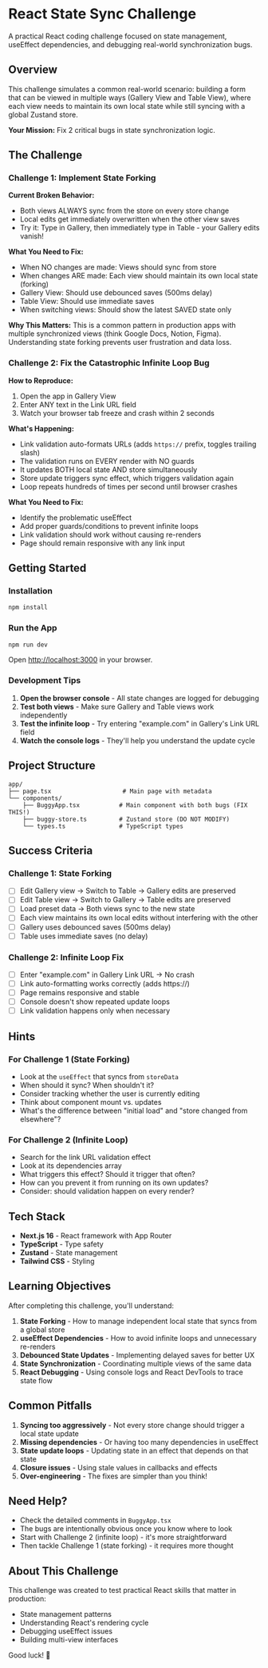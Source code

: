 # React State Sync Challenge

A practical React coding challenge focused on state management, useEffect dependencies, and debugging real-world synchronization bugs.

## Overview

This challenge simulates a common real-world scenario: building a form that can be viewed in multiple ways (Gallery View and Table View), where each view needs to maintain its own local state while still syncing with a global Zustand store.

**Your Mission:** Fix 2 critical bugs in state synchronization logic.

## The Challenge

### Challenge 1: Implement State Forking

**Current Broken Behavior:**
- Both views ALWAYS sync from the store on every store change
- Local edits get immediately overwritten when the other view saves
- Try it: Type in Gallery, then immediately type in Table - your Gallery edits vanish!

**What You Need to Fix:**
- When NO changes are made: Views should sync from store
- When changes ARE made: Each view should maintain its own local state (forking)
- Gallery View: Should use debounced saves (500ms delay)
- Table View: Should use immediate saves
- When switching views: Should show the latest SAVED state only

**Why This Matters:** This is a common pattern in production apps with multiple synchronized views (think Google Docs, Notion, Figma). Understanding state forking prevents user frustration and data loss.

### Challenge 2: Fix the Catastrophic Infinite Loop Bug

**How to Reproduce:**
1. Open the app in Gallery View
2. Enter ANY text in the Link URL field
3. Watch your browser tab freeze and crash within 2 seconds

**What's Happening:**
- Link validation auto-formats URLs (adds `https://` prefix, toggles trailing slash)
- The validation runs on EVERY render with NO guards
- It updates BOTH local state AND store simultaneously
- Store update triggers sync effect, which triggers validation again
- Loop repeats hundreds of times per second until browser crashes

**What You Need to Fix:**
- Identify the problematic useEffect
- Add proper guards/conditions to prevent infinite loops
- Link validation should work without causing re-renders
- Page should remain responsive with any link input

## Getting Started

### Installation

```bash
npm install
```

### Run the App

```bash
npm run dev
```

Open [http://localhost:3000](http://localhost:3000) in your browser.

### Development Tips

1. **Open the browser console** - All state changes are logged for debugging
2. **Test both views** - Make sure Gallery and Table views work independently
3. **Test the infinite loop** - Try entering "example.com" in Gallery's Link URL field
4. **Watch the console logs** - They'll help you understand the update cycle

## Project Structure

```
app/
├── page.tsx                    # Main page with metadata
└── components/
    ├── BuggyApp.tsx           # Main component with both bugs (FIX THIS!)
    ├── buggy-store.ts         # Zustand store (DO NOT MODIFY)
    └── types.ts               # TypeScript types
```

## Success Criteria

### Challenge 1: State Forking
- [ ] Edit Gallery view → Switch to Table → Gallery edits are preserved
- [ ] Edit Table view → Switch to Gallery → Table edits are preserved
- [ ] Load preset data → Both views sync to the new state
- [ ] Each view maintains its own local edits without interfering with the other
- [ ] Gallery uses debounced saves (500ms delay)
- [ ] Table uses immediate saves (no delay)

### Challenge 2: Infinite Loop Fix
- [ ] Enter "example.com" in Gallery Link URL → No crash
- [ ] Link auto-formatting works correctly (adds https://)
- [ ] Page remains responsive and stable
- [ ] Console doesn't show repeated update loops
- [ ] Link validation happens only when necessary

## Hints

### For Challenge 1 (State Forking)
- Look at the `useEffect` that syncs from `storeData`
- When should it sync? When shouldn't it?
- Consider tracking whether the user is currently editing
- Think about component mount vs. updates
- What's the difference between "initial load" and "store changed from elsewhere"?

### For Challenge 2 (Infinite Loop)
- Search for the link URL validation effect
- Look at its dependencies array
- What triggers this effect? Should it trigger that often?
- How can you prevent it from running on its own updates?
- Consider: should validation happen on every render?

## Tech Stack

- **Next.js 16** - React framework with App Router
- **TypeScript** - Type safety
- **Zustand** - State management
- **Tailwind CSS** - Styling

## Learning Objectives

After completing this challenge, you'll understand:

1. **State Forking** - How to manage independent local state that syncs from a global store
2. **useEffect Dependencies** - How to avoid infinite loops and unnecessary re-renders
3. **Debounced State Updates** - Implementing delayed saves for better UX
4. **State Synchronization** - Coordinating multiple views of the same data
5. **React Debugging** - Using console logs and React DevTools to trace state flow

## Common Pitfalls

1. **Syncing too aggressively** - Not every store change should trigger a local state update
2. **Missing dependencies** - Or having too many dependencies in useEffect
3. **State update loops** - Updating state in an effect that depends on that state
4. **Closure issues** - Using stale values in callbacks and effects
5. **Over-engineering** - The fixes are simpler than you think!

## Need Help?

- Check the detailed comments in `BuggyApp.tsx`
- The bugs are intentionally obvious once you know where to look
- Start with Challenge 2 (infinite loop) - it's more straightforward
- Then tackle Challenge 1 (state forking) - it requires more thought

## About This Challenge

This challenge was created to test practical React skills that matter in production:
- State management patterns
- Understanding React's rendering cycle
- Debugging useEffect issues
- Building multi-view interfaces

Good luck! 🚀
